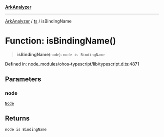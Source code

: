 [**ArkAnalyzer**](../../../../README.md)

***

[ArkAnalyzer](../../../../globals.md) / [ts](../README.md) / isBindingName

# Function: isBindingName()

> **isBindingName**(`node`): `node is BindingName`

Defined in: node\_modules/ohos-typescript/lib/typescript.d.ts:4871

## Parameters

### node

[`Node`](../interfaces/Node.md)

## Returns

`node is BindingName`
